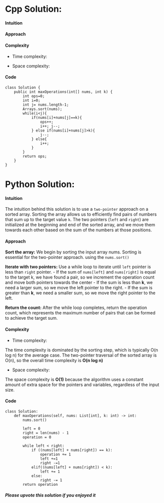 # Cpp Solution:
#### Intuition
<!-- Describe your first thoughts on how to solve this problem. -->

#### Approach
<!-- Describe your approach to solving the problem. -->

#### Complexity
- Time complexity:
<!-- Add your time complexity here, e.g. $$O(n)$$ -->

- Space complexity:
<!-- Add your space complexity here, e.g. $$O(n)$$ -->

#### Code
```
class Solution {
    public int maxOperations(int[] nums, int k) {
        int ops=0;
        int i=0; 
        int j= nums.length-1;
        Arrays.sort(nums);
        while(i<j){
            if(nums[i]+nums[j]==k){
                ops++;
                i++; j--;
            } else if(nums[i]+nums[j]>k){
                j--;
            } else{
                i++;
            }
        }
        return ops;
    }
}
```




# Python Solution:
#### Intuition
<!-- Describe your first thoughts on how to solve this problem. -->
The intuition behind this solution is to use a `two-pointer` approach on a sorted array. Sorting the array allows us to efficiently find pairs of numbers that sum up to the target value `k`. The two pointers (`left` and `right`) are initialized at the beginning and end of the sorted array, and we move them towards each other based on the sum of the numbers at those positions.

#### Approach
<!-- Describe your approach to solving the problem. -->
**Sort the array:** We begin by sorting the input array nums. Sorting is essential for the two-pointer approach. using the `nums.sort()`

**Iterate with two pointers:**  Use a while loop to iterate until `left` pointer is less than `right` pointer.
    - If the sum of `nums[left]` and `nums[right]` is equal to the target k, we have found a pair, so we increment the operation count and move both pointers towards the center
    - If the sum is less than **k**, we need a larger sum, so we move the left pointer to the right.
    - If the sum is greater than **k**, we need a smaller sum, so we move the right pointer to the left.

**Return the count:** After the while loop completes, return the operation count, which represents the maximum number of pairs that can be formed to achieve the target sum.


 
#### Complexity
- Time complexity:
<!-- Add your time complexity here, e.g. $$O(n)$$ -->
The time complexity is dominated by the sorting step, which is typically O(n log n) for the average case. The two-pointer traversal of the sorted array is O(n), so the overall time complexity is **O(n log n)**
- Space complexity:
<!-- Add your space complexity here, e.g. $$O(n)$$ -->
The space complexity is **O(1)** because the algorithm uses a constant amount of extra space for the pointers and variables, regardless of the input size.
#### Code
```
class Solution:
    def maxOperations(self, nums: List[int], k: int) -> int:
        nums.sort()

        left = 0 
        right = len(nums) - 1
        operation = 0 

        while left < right:
            if ((nums[left] + nums[right]) == k):
                operation += 1
                left +=1 
                right -=1
            elif((nums[left] + nums[right]) < k):
                left += 1
            else:
                right -= 1
        return operation

```

##### Please upvote this solution if you enjoyed it
